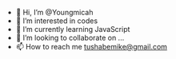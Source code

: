 - 👋 Hi, I’m @Youngmicah
- 👀 I’m interested in codes
- 🌱 I’m currently learning JavaScript
- 💞️ I’m looking to collaborate on ...
- 📫 How to reach me tushabemike@gmail.com 

<!---
Youngmicah/Youngmicah is a ✨ special ✨ repository because its `README.md` (this file) appears on your GitHub profile.
You can click the Preview link to take a look at your changes.
--->

